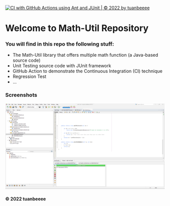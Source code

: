 [![CI with GitHub Actions using Ant and JUnit | © 2022 by tuanbeeee](https://github.com/tuanbeeee/math-util/actions/workflows/ci-junit.yml/badge.svg)](https://github.com/tuanbeeee/math-util/actions/workflows/ci-junit.yml)

# Welcome to Math-Util Repository
### You will find in this repo the following stuff:
* The Math-Util library that offers multiple math function (a Java-based source code)
* Unit Testing source code with JUnit framework
* GitHub Action to demonstrate the Continuous Integration (CI) technique
* Regression Test
* ...

### Screenshots
![DDT & TDD with JUnit](https://github.com/tuanbeeee/math-util/blob/main/Images/DDT%20with%20Junit.png)


#### © 2022 tuanbeeee
